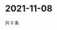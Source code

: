 # 2021-11-08

共 0 条

<!-- BEGIN WEIBO -->
<!-- 最后更新时间 Mon Nov 08 2021 15:14:13 GMT+0800 (China Standard Time) -->

<!-- END WEIBO -->
